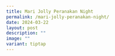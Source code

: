 ```yaml
---
title: Mari Jolly Peranakan Night
permalink: /mari-jolly-peranakan-night/
date: 2024-03-22
layout: post
description: ""
image: ""
variant: tiptap
---
```

